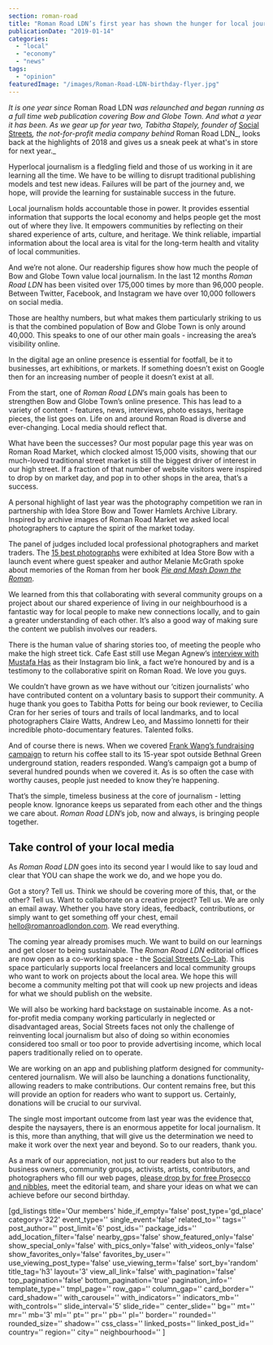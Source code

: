 ```yaml
---
section: roman-road
title: "Roman Road LDN’s first year has shown the hunger for local journalism"
publicationDate: "2019-01-14"
categories: 
  - "local"
  - "economy"
  - "news"
tags: 
  - "opinion"
featuredImage: "/images/Roman-Road-LDN-birthday-flyer.jpg"
---
```


_It is one year since_ Roman Road LDN _was relaunched and began running as a full time web publication covering Bow and Globe Town. And what a year it has been. As we gear up for year two, Tabitha Stapely, founder of_ [Social Streets](https://www.socialstreets.co)_, the not-for-profit media company behind_ Roman Road LDN_, looks back at the highlights of 2018 and gives us a sneak peek at what's in store for next year._

Hyperlocal journalism is a fledgling field and those of us working in it are learning all the time. We have to be willing to disrupt traditional publishing models and test new ideas. Failures will be part of the journey and, we hope, will provide the learning for sustainable success in the future.

Local journalism holds accountable those in power. It provides essential information that supports the local economy and helps people get the most out of where they live. It empowers communities by reflecting on their shared experience of arts, culture, and heritage. We think reliable, impartial information about the local area is vital for the long-term health and vitality of local communities.

And we’re not alone. Our readership figures show how much the people of Bow and Globe Town value local journalism. In the last 12 months _Roman Road LDN_ has been visited over 175,000 times by more than 96,000 people. Between Twitter, Facebook, and Instagram we have over 10,000 followers on social media.

Those are healthy numbers, but what makes them particularly striking to us is that the combined population of Bow and Globe Town is only around 40,000. This speaks to one of our other main goals - increasing the area’s visibility online.

In the digital age an online presence is essential for footfall, be it to businesses, art exhibitions, or markets. If something doesn’t exist on Google then for an increasing number of people it doesn’t exist at all.

From the start, one of _Roman Road LDN_’s main goals has been to strengthen Bow and Globe Town’s online presence. This has lead to a variety of content - features, news, interviews, photo essays, heritage pieces, the list goes on. Life on and around Roman Road is diverse and ever-changing. Local media should reflect that.

What have been the successes? Our most popular page this year was on Roman Road Market, which clocked almost 15,000 visits, showing that our much-loved traditional street market is still the biggest driver of interest in our high street. If a fraction of that number of website visitors were inspired to drop by on market day, and pop in to other shops in the area, that’s a success.

A personal highlight of last year was the photography competition we ran in partnership with Idea Store Bow and Tower Hamlets Archive Library. Inspired by archive images of Roman Road Market we asked local photographers to capture the spirit of the market today.

The panel of judges included local professional photographers and market traders. The [15 best photographs](https://romanroadlondon.com/roman-road-market-photography-competition-winners/) were exhibited at Idea Store Bow with a launch event where guest speaker and author Melanie McGrath spoke about memories of the Roman from her book [_Pie and Mash Down the Roman_](https://romanroadlondon.com/pie-and-mash-melanie-mcgrath-book-review/).

We learned from this that collaborating with several community groups on a project about our shared experience of living in our neighbourhood is a fantastic way for local people to make new connections locally, and to gain a greater understanding of each other. It’s also a good way of making sure the content we publish involves our readers.

There is the human value of sharing stories too, of meeting the people who make the high street tick. Cafe East still use Megan Agnew’s [interview with Mustafa Has](https://romanroadlondon.com/cafe-east-roman-road-mustafa-has-interview/) as their Instagram bio link, a fact we’re honoured by and is a testimony to the collaborative spirit on Roman Road. We love you guys.

We couldn’t have grown as we have without our ‘citizen journalists’ who have contributed content on a voluntary basis to support their community. A huge thank you goes to Tabitha Potts for being our book reviewer, to Cecilia Cran for her series of tours and trails of local landmarks, and to local photographers Claire Watts, Andrew Leo, and Massimo Ionnetti for their incredible photo-documentary features. Talented folks.

And of course there is news. When we covered [Frank Wang’s fundraising campaign](https://romanroadlondon.com/displaced-bethnal-green-coffee-vendor-reaches-fundraising-target/) to return his coffee stall to its 15-year spot outside Bethnal Green underground station, readers responded. Wang’s campaign got a bump of several hundred pounds when we covered it. As is so often the case with worthy causes, people just needed to know they’re happening.

That’s the simple, timeless business at the core of journalism - letting people know. Ignorance keeps us separated from each other and the things we care about. _Roman Road LDN_’s job, now and always, is bringing people together.

## Take control of your local media

As _Roman Road LDN_ goes into its second year I would like to say loud and clear that YOU can shape the work we do, and we hope you do.

Got a story? Tell us. Think we should be covering more of this, that, or the other? Tell us. Want to collaborate on a creative project? Tell us. We are only an email away. Whether you have story ideas, feedback, contributions, or simply want to get something off your chest, email [hello@romanroadlondon.com](mailto:hello@romanroadlondon.com). We read everything.

The coming year already promises much. We want to build on our learnings and get closer to being sustainable. The _Roman Road LDN_ editorial offices are now open as a co-working space - the [Social Streets Co-Lab](https://www.socialstreets.co/lab). This space particularly supports local freelancers and local community groups who want to work on projects about the local area. We hope this will become a community melting pot that will cook up new projects and ideas for what we should publish on the website.

We will also be working hard backstage on sustainable income. As a not-for-profit media company working particularly in neglected or disadvantaged areas, Social Streets faces not only the challenge of reinventing local journalism but also of doing so within economies considered too small or too poor to provide advertising income, which local papers traditionally relied on to operate.

We are working on an app and publishing platform designed for community-centered journalism. We will also be launching a donations functionality, allowing readers to make contributions. Our content remains free, but this will provide an option for readers who want to support us. Certainly, donations will be crucial to our survival.

The single most important outcome from last year was the evidence that, despite the naysayers, there is an enormous appetite for local journalism. It is this, more than anything, that will give us the determination we need to make it work over the next year and beyond. So to our readers, thank you.

As a mark of our appreciation, not just to our readers but also to the business owners, community groups, activists, artists, contributors, and photographers who fill our web pages, [please drop by for free Prosecco and nibbles](https://romanroadlondon.com/event/roman-road-ldn-first-birthday-party/), meet the editorial team, and share your ideas on what we can achieve before our second birthday.

\[gd\_listings title='Our members' hide\_if\_empty='false' post\_type='gd\_place' category='322' event\_type='' single\_event='false' related\_to='' tags='' post\_author='' post\_limit='6' post\_ids='' package\_ids='' add\_location\_filter='false' nearby\_gps='false' show\_featured\_only='false' show\_special\_only='false' with\_pics\_only='false' with\_videos\_only='false' show\_favorites\_only='false' favorites\_by\_user='' use\_viewing\_post\_type='false' use\_viewing\_term='false' sort\_by='random' title\_tag='h3' layout='3' view\_all\_link='false' with\_pagination='false' top\_pagination='false' bottom\_pagination='true' pagination\_info='' template\_type='' tmpl\_page='' row\_gap='' column\_gap='' card\_border='' card\_shadow='' with\_carousel='' with\_indicators='' indicators\_mb='' with\_controls='' slide\_interval='5' slide\_ride='' center\_slide='' bg='' mt='' mr='' mb='3' ml='' pt='' pr='' pb='' pl='' border='' rounded='' rounded\_size='' shadow='' css\_class='' linked\_posts='' linked\_post\_id='' country='' region='' city='' neighbourhood='' \]
